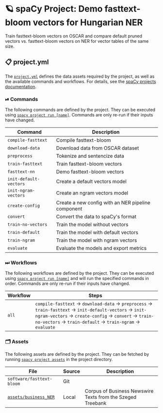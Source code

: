 <!-- SPACY PROJECT: AUTO-GENERATED DOCS START (do not remove) -->

# 🪐 spaCy Project: Demo fasttext-bloom vectors for Hungarian NER

Train fasttext-bloom vectors on OSCAR and compare default pruned vectors vs. fasttext-bloom vectors on NER for vector tables of the same size.

## 📋 project.yml

The [`project.yml`](project.yml) defines the data assets required by the
project, as well as the available commands and workflows. For details, see the
[spaCy projects documentation](https://spacy.io/usage/projects).

### ⏯ Commands

The following commands are defined by the project. They
can be executed using [`spacy project run [name]`](https://spacy.io/api/cli#project-run).
Commands are only re-run if their inputs have changed.

| Command | Description |
| --- | --- |
| `compile-fasttext` | Compile fasttext-bloom |
| `download-data` | Download data from OSCAR dataset |
| `preprocess` | Tokenize and sentencize data |
| `train-fasttext` | Train fasttext-bloom vectors |
| `fasttext-nn` | Demo fasttext-bloom vectors |
| `init-default-vectors` | Create a default vectors model |
| `init-ngram-vectors` | Create an ngram vectors model |
| `create-config` | Create a new config with an NER pipeline component |
| `convert` | Convert the data to spaCy's format |
| `train-no-vectors` | Train the model without vectors |
| `train-default` | Train the model with default vectors |
| `train-ngram` | Train the model with ngram vectors |
| `evaluate` | Evaluate the models and export metrics |

### ⏭ Workflows

The following workflows are defined by the project. They
can be executed using [`spacy project run [name]`](https://spacy.io/api/cli#project-run)
and will run the specified commands in order. Commands are only re-run if their
inputs have changed.

| Workflow | Steps |
| --- | --- |
| `all` | `compile-fasttext` &rarr; `download-data` &rarr; `preprocess` &rarr; `train-fasttext` &rarr; `init-default-vectors` &rarr; `init-ngram-vectors` &rarr; `create-config` &rarr; `convert` &rarr; `train-no-vectors` &rarr; `train-default` &rarr; `train-ngram` &rarr; `evaluate` |

### 🗂 Assets

The following assets are defined by the project. They can
be fetched by running [`spacy project assets`](https://spacy.io/api/cli#project-assets)
in the project directory.

| File | Source | Description |
| --- | --- | --- |
| `software/fasttext-bloom` | Git |  |
| [`assets/business_NER`](assets/business_NER) | Local | Corpus of Business Newswire Texts from the Szeged Treebank |

<!-- SPACY PROJECT: AUTO-GENERATED DOCS END (do not remove) -->
